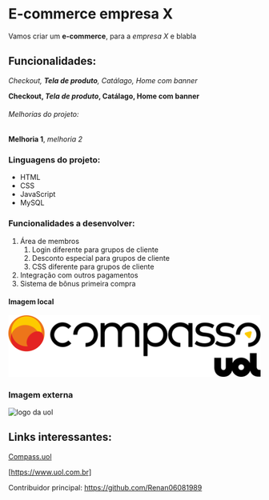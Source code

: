  # E-commerce empresa X

Vamos criar um **e-commerce**, para a *empresa X* e blabla

 ## Funcionalidades:

 _Checkout, **Tela de produto**, Catálago, Home com banner_

 **Checkout, _Tela de produto_, Catálago, Home com banner**

  ###### Melhorias do projeto:

  __Melhoria 1__, _melhoria 2_

  ### Linguagens do projeto:

  * HTML
  * CSS
  * JavaScript
  * MySQL

  ### Funcionalidades a desenvolver:
  
  1. Área de membros
      1. Login diferente para grupos de cliente
      2. Desconto especial para grupos de cliente
      3. CSS diferente para grupos de cliente
  2. Integração com outros pagamentos
  3. Sistema de bônus primeira compra

#### Imagem local

![logo da Compass](img/Logo_CompassoUOL_Positivo.png)

### Imagem externa

![logo da uol](https://blog.publicidade.uol.com.br/wp-content/uploads/2021/04/marca-positiva-rgb.jpg)

## Links interessantes:

[Compass.uol](https://compass.uol)

[https://www.uol.com.br]

Contribuidor principal: https://github.com/Renan06081989